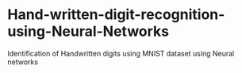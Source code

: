 # Hand-written-digit-recognition-using-Neural-Networks
Identification of Handwritten digits using MNIST dataset using Neural networks
